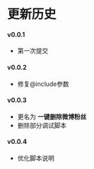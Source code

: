 # 更新历史

#### v0.0.1

- 第一次提交

#### v0.0.2

- 修复@include参数

#### v0.0.3

- 更名为 **一键删除微博粉丝**
- 删除部分调试脚本

#### v0.0.4

- 优化脚本说明
